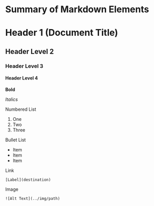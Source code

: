 # Summary of Markdown Elements

# Header 1 (Document Title)
## Header Level 2
### Header Level 3
#### Header Level 4

**Bold**

*Italics*

Numbered List

1. One
2. Two
3. Three

Bullet List

* Item
* Item
* Item

Link

```
[Label](destination)
```

Image

```
![Alt Text](../img/path)
```
